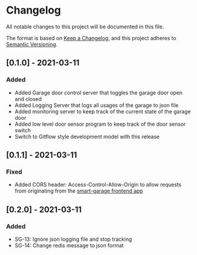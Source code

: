 # Changelog

All notable changes to this project will be documented in this file.

The format is based on [Keep a Changelog](https://keepachangelog.com/en/1.0.0/),
and this project adheres to [Semantic Versioning](https://semver.org/spec/v2.0.0.html).

## [0.1.0] - 2021-03-11

### Added

- Added Garage door control server that toggles the garage door open and closed
- Added Logging Server that logs all usages of the garage to json file
- Added monitoring server to keep track of the current state of the garage door
- Added low level door sensor program to keep track of the door sensor switch
- Switch to Gitflow style development model with this release

## [0.1.1] - 2021-03-11

### Fixed

- Added CORS header: Access-Control-Allow-Origin to allow requests from originating
from the [smart-garage frontend app](https://github.com/husain3/smart-garage)

## [0.2.0] - 2021-03-11

### Added

- SG-13: Ignore json logging file and stop tracking
- SG-14: Change redis message to json format